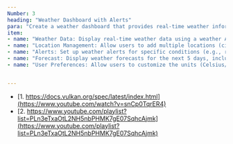 ```yaml
---
Number: 3
heading: "Weather Dashboard with Alerts"
para: "Create a weather dashboard that provides real-time weather information and alerts based on user preferences. The application should include:"
item: 
- name: "Weather Data: Display real-time weather data using a weather API (temperature, humidity, wind speed, etc.)."
- name: "Location Management: Allow users to add multiple locations (cities) and view weather data for each."
- name: "Alerts: Set up weather alerts for specific conditions (e.g., rain, snow, temperature thresholds)."
- name: "Forecast: Display weather forecasts for the next 5 days, including temperature and conditions."
- name: "User Preferences: Allow users to customize the units (Celsius/Fahrenheit), preferred weather conditions, and alert thresholds."


---
```


- [1. https://docs.vulkan.org/spec/latest/index.html](https://www.youtube.com/watch?v=snCp0TqrER4)
- [2. https://www.youtube.com/playlist?list=PLn3eTxaOtL2NH5nbPHMK7gE07SqhcAjmk](https://www.youtube.com/playlist?list=PLn3eTxaOtL2NH5nbPHMK7gE07SqhcAjmk)

